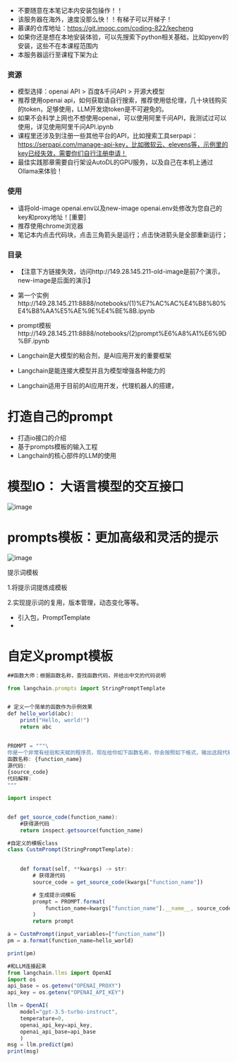 - 不要随意在本笔记本内安装包操作！！
- 该服务器在海外，速度没那么快！！有梯子可以开梯子！
- 慕课的仓库地址：https://git.imooc.com/coding-822/kecheng
- 如果你还是想在本地安装体验，可以先搜索下python相关基础，比如pyenv的安装，这些不在本课程范围内
- 本服务器运行至课程下架为止

### 资源
- 模型选择：openai API > 百度&千问API > 开源大模型
- 推荐使用openai api，如何获取请自行搜索，推荐使用低伦理，几十块钱购买的token，足够使用，LLM开发烧token是不可避免的。
- 如果不会科学上网也不想使用openai，可以使用阿里千问API，我测试过可以使用，详见使用阿里千问API.ipynb
- 课程里还涉及到注册一些其他平台的API，比如搜索工具serpapi：https://serpapi.com/manage-api-key，比如微软云、elevens等，示例里的key已经失效，需要你们自行注册申请！
- 最佳实践那章需要自行架设AutoDL的GPU服务，以及自己在本机上通过Ollama来体验！

### 使用
- 请将old-image openai.env以及new-image openai.env处修改为您自己的key和proxy地址！[重要]
- 推荐使用chrome浏览器
- 笔记本内点击代码块，点击三角箭头是运行；点击快进箭头是全部重新运行；

### 目录
- 【注意下方链接失效，访问http://149.28.145.211-old-image是前7个演示，new-image是后面的演示】
- 第一个实例http://149.28.145.211:8888/notebooks/(1)%E7%AC%AC%E4%B8%80%E4%B8%AA%E5%AE%9E%E4%BE%8B.ipynb
- prompt模板http://149.28.145.211:8888/notebooks/(2)prompt%E6%A8%A1%E6%9D%BF.ipynb 

- Langchain是大模型的粘合剂，是AI应用开发的重要框架
- Langchain是能连接大模型并且为模型增强各种能力的
- Langchain适用于目前的AI应用开发，代理机器人的搭建，
 
# 打造自己的prompt
- 打造io接口的介绍
- 基于prompts模板的输入工程
- Langchain的核心部件的LLM的使用
# 模型IO： 大语言模型的交互接口

![image](https://github.com/user-attachments/assets/a4e95818-4239-4bd2-b9c3-bb1cf2ef3353)

# prompts模板：更加高级和灵活的提示

![image](https://github.com/user-attachments/assets/0f2dfade-e00b-468c-b1b7-904ef94fb68c)

提示词模板

1.将提示词提炼成模板

2.实现提示词的复用，版本管理，动态变化等等。


-  引入包，PromptTemplate
-  
# 自定义prompt模板
```js
##函数大师：根据函数名称，查找函数代码，并给出中文的代码说明

from langchain.prompts import StringPromptTemplate


# 定义一个简单的函数作为示例效果
def hello_world(abc):
    print("Hello, world!")
    return abc


PROMPT = """\
你是一个非常有经验和天赋的程序员，现在给你如下函数名称，你会按照如下格式，输出这段代码的名称、源代码、中文解释。
函数名称: {function_name}
源代码:
{source_code}
代码解释:
"""

import inspect


def get_source_code(function_name):
    #获得源代码
    return inspect.getsource(function_name)

#自定义的模板class
class CustmPrompt(StringPromptTemplate):

    
    def format(self, **kwargs) -> str:
        # 获得源代码
        source_code = get_source_code(kwargs["function_name"])

        # 生成提示词模板
        prompt = PROMPT.format(
            function_name=kwargs["function_name"].__name__, source_code=source_code
        )
        return prompt

a = CustmPrompt(input_variables=["function_name"])
pm = a.format(function_name=hello_world)

print(pm)

#和LLM连接起来
from langchain.llms import OpenAI
import os
api_base = os.getenv("OPENAI_PROXY")
api_key = os.getenv("OPENAI_API_KEY")

llm = OpenAI(
    model="gpt-3.5-turbo-instruct",
    temperature=0,
    openai_api_key=api_key,
    openai_api_base=api_base
    )
msg = llm.predict(pm)
print(msg)
```
